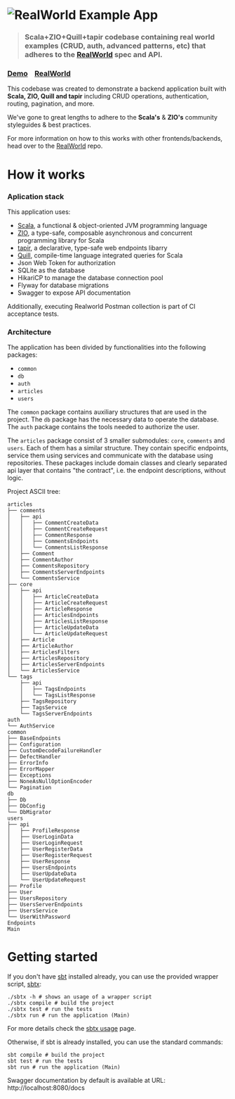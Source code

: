 # ![RealWorld Example App](logo.png)

> ### Scala+ZIO+Quill+tapir codebase containing real world examples (CRUD, auth, advanced patterns, etc) that adheres to the [RealWorld](https://github.com/gothinkster/realworld) spec and API.


### [Demo](https://demo.realworld.io/)&nbsp;&nbsp;&nbsp;&nbsp;[RealWorld](https://github.com/gothinkster/realworld)


This codebase was created to demonstrate a backend application built with **Scala, ZIO, Quill and tapir** including CRUD operations, authentication, routing, pagination, and more.

We've gone to great lengths to adhere to the **Scala's** & **ZIO's** community styleguides & best practices.

For more information on how to this works with other frontends/backends, head over to the [RealWorld](https://github.com/gothinkster/realworld) repo.


# How it works
### Aplication stack 

This application uses:

* [Scala](https://scala-lang.org), a functional & object-oriented JVM programming language
* [ZIO](https://zio.dev), a type-safe, composable asynchronous and concurrent programming library for Scala
* [tapir](https://tapir.softwaremill.com/en/latest/), a declarative, type-safe web endpoints libarry
* [Quill](https://github.com/zio/zio-quill), compile-time language integrated queries for Scala
* Json Web Token for authorization
* SQLite as the database
* HikariCP to manage the database connection pool
* Flyway for database migrations
* Swagger to expose API documentation

Additionally, executing Realworld Postman collection is part of CI acceptance tests.

### Architecture
The application has been divided by functionalities into the following packages:
* `common`
* `db`
* `auth`
* `articles`
* `users`

The `common` package contains auxiliary structures that are used in the project.
The `db` package has the necessary data to operate the database.
The `auth` package contains the tools needed to authorize the user.

The `articles` package consist of 3 smaller submodules: `core`, `comments` and `users`.
Each of them has a similar structure. They contain specific endpoints, service them using services and communicate with the database using repositories.
These packages include domain classes and clearly separated api layer that contains "the contract", i.e. the endpoint descriptions, without logic.

Project ASCII tree:

```
articles
├── comments
│   ├── api
│   │   ├── CommentCreateData 
│   │   ├── CommentCreateRequest
│   │   ├── CommentResponse
│   │   ├── CommentsEndpoints
│   │   └── CommentsListResponse
│   ├── Comment
│   ├── CommentAuthor
│   ├── CommentsRepository
│   ├── CommentsServerEndpoints
│   └── CommentsService
├── core
│   ├── api
│   │   ├── ArticleCreateData
│   │   ├── ArticleCreateRequest
│   │   ├── ArticleResponse
│   │   ├── ArticlesEndpoints
│   │   ├── ArticlesListResponse
│   │   ├── ArticleUpdateData
│   │   └── ArticleUpdateRequest
│   ├── Article
│   ├── ArticleAuthor
│   ├── ArticlesFilters
│   ├── ArticlesRepository
│   ├── ArticlesServerEndpoints
│   └── ArticlesService
└── tags
    ├── api
    │   ├── TagsEndpoints
    │   └── TagsListResponse
    ├── TagsRepository
    ├── TagsService
    └── TagsServerEndpoints
auth
└── AuthService    
common
├── BaseEndpoints
├── Configuration
├── CustomDecodeFailureHandler 
├── DefectHandler
├── ErrorInfo
├── ErrorMapper
├── Exceptions
├── NoneAsNullOptionEncoder
└── Pagination
db
├── Db
├── DbConfig
└── DbMigrator
users
├── api
│   ├── ProfileResponse
│   ├── UserLoginData
│   ├── UserLoginRequest
│   ├── UserRegisterData
│   ├── UserRegisterRequest
│   ├── UserResponse
│   ├── UsersEndpoints
│   ├── UserUpdateData
│   └── UserUpdateRequest
├── Profile
├── User
├── UsersRepository
├── UsersServerEndpoints
├── UsersService
└── UserWithPassword
Endpoints
Main
```
# Getting started

If you don't have [sbt](https://www.scala-sbt.org) installed already, you can use the provided wrapper script, [sbtx](https://github.com/dwijnand/sbt-extras#installation):

```shell
./sbtx -h # shows an usage of a wrapper script
./sbtx compile # build the project
./sbtx test # run the tests
./sbtx run # run the application (Main)
```

For more details check the [sbtx usage](https://github.com/dwijnand/sbt-extras#sbt--h) page.

Otherwise, if sbt is already installed, you can use the standard commands:

```shell
sbt compile # build the project
sbt test # run the tests
sbt run # run the application (Main)
```

Swagger documentation by default is available at URL:
http://localhost:8080/docs
